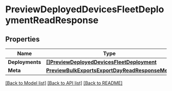 # PreviewDeployedDevicesFleetDeploymentReadResponse

## Properties

Name | Type | Description | Notes
------------ | ------------- | ------------- | -------------
**Deployments** | [**[]PreviewDeployedDevicesFleetDeployment**](preview.deployed_devices.fleet.deployment.md) |  | [optional] 
**Meta** | [**PreviewBulkExportsExportDayReadResponseMeta**](preview_bulk_exports_export_dayReadResponse_meta.md) |  | [optional] 

[[Back to Model list]](../README.md#documentation-for-models) [[Back to API list]](../README.md#documentation-for-api-endpoints) [[Back to README]](../README.md)


